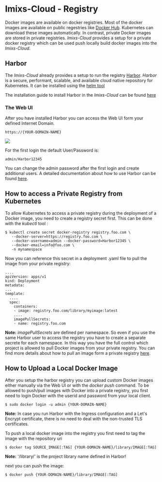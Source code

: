 # Imixs-Cloud - Registry

Docker images are available on docker registries. Most of the docker images are available on public regestries like [Docker Hub](https://hub.docker.com/). Kubernetes can download these images automatically.  In contrast, private Docker images are stored in private registries. 
*Imixs-Cloud* provides a setup for a private docker registry which can be used push locally build docker images into the *Imixs-Cloud*.


## Harbor

The *Imixs-Cloud* already provides a setup to run the registry [Harbor](https://goharbor.io/).
*Harbor* is a secure, performant, scalable, and available cloud native repository for Kubernetes. It can be installed using the [helm tool](../tools/helm/README.md)

The installation guide to install Harbor in the *Imixs-Cloud* can be found [here](../management/harbor/README.md)


### The Web UI

After you have installed Harbor you can access the Web UI form your defined Internet Domain.

	https://{YOUR-DOMAIN-NAME}
	
<img src="./images/harbor.png" />

For the first login the default User/Password is:

	admin/Harbor12345

You can change the admin password after the first login and create additional users. A detailed documentation about how to use Harbor can be found [here](https://goharbor.io/).


## How to access a Private Registry from Kubernetes

To allow Kubernetes to access a private registry during the deployment of a Docker image, you need to create a registry secret first. This can be done with the *kubectl* tool :


	$ kubectl create secret docker-registry registry.foo.com \
	   --docker-server=https://registry.foo.com \
	   --docker-username=admin --docker-password=Harbor12345 \
	   --docker-email=info@foo.com \
	   -n mynamespace


Now you can reference this secret in a deployment .yaml file to pull the image from your private registry:

	....
	apiVersion: apps/v1
	kind: Deployment
	metadata:
	...
	template:
	  ....
	  spec:
        containers:
        - image: registry.foo.com/library/myimage:latest
        ....
        imagePullSecrets:
        - name: registry.foo.com




**Note:** *imagePullSecrets* are defined per namespace. So even if you use the same Harbor user to access the registry you have to create a separate secrete for each namespace. In this way you have the full control which project is allowed to pull Docker images from your private registry. 
You can find more details about how to pull an image form a private registry [here](https://kubernetes.io/docs/tasks/configure-pod-container/pull-image-private-registry/). 
	
## How to Upload a Local Docker Image

After you setup the harbor registry you can upload custom Docker images either manually via the Web UI or with the *docker push* command. 
To be allowed to push/pull images with Docker into a private registry, you first need to login Docker with the userid and password from your local client. 

	$ sudo docker login -u admin {YOUR-DOMAIN-NAME}

**Note:** In case you run Harbor with the Ingress configuration and a Let's Encrypt certificate, there is no need to deal with the non-trusted TLS certificates. 

To push a local docker image into the registry you first need to tag the image with the repository uri

	$ docker tag SOURCE_IMAGE[:TAG] {YOUR-DOMAIN-NAME}/library/IMAGE[:TAG]

**Note:** '/library/' is the project library name defined in Harbor!

next you can push the image:

	$ docker push {YOUR-DOMAIN-NAME}/library/IMAGE[:TAG]	
	
	




